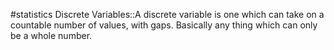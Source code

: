 #statistics 
Discrete Variables::A discrete variable is one which can take on a countable number of values, with gaps. Basically any thing which can only be a whole number. 